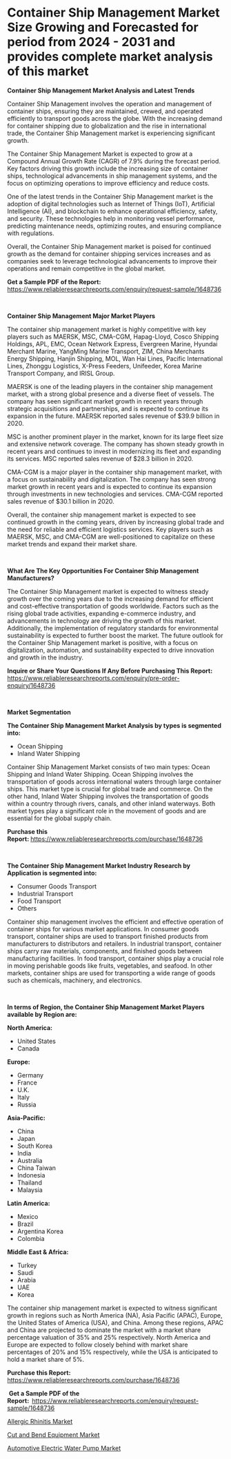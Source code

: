 <p><h1>Container Ship Management Market Size Growing and Forecasted for period from 2024 - 2031 and provides complete market analysis of this market</h1></p><p><strong>Container Ship Management Market Analysis and Latest Trends</strong></p>
<p><p>Container Ship Management involves the operation and management of container ships, ensuring they are maintained, crewed, and operated efficiently to transport goods across the globe. With the increasing demand for container shipping due to globalization and the rise in international trade, the Container Ship Management market is experiencing significant growth.</p><p>The Container Ship Management Market is expected to grow at a Compound Annual Growth Rate (CAGR) of 7.9% during the forecast period. Key factors driving this growth include the increasing size of container ships, technological advancements in ship management systems, and the focus on optimizing operations to improve efficiency and reduce costs.</p><p>One of the latest trends in the Container Ship Management market is the adoption of digital technologies such as Internet of Things (IoT), Artificial Intelligence (AI), and blockchain to enhance operational efficiency, safety, and security. These technologies help in monitoring vessel performance, predicting maintenance needs, optimizing routes, and ensuring compliance with regulations.</p><p>Overall, the Container Ship Management market is poised for continued growth as the demand for container shipping services increases and as companies seek to leverage technological advancements to improve their operations and remain competitive in the global market.</p></p>
<p><strong>Get a Sample PDF of the Report:&nbsp;</strong> <a href="https://www.reliableresearchreports.com/enquiry/request-sample/1648736">https://www.reliableresearchreports.com/enquiry/request-sample/1648736</a></p>
<p>&nbsp;</p>
<p><strong>Container Ship Management Major Market Players</strong></p>
<p><p>The container ship management market is highly competitive with key players such as MAERSK, MSC, CMA-CGM, Hapag-Lloyd, Cosco Shipping Holdings, APL, EMC, Ocean Network Express, Evergreen Marine, Hyundai Merchant Marine, YangMing Marine Transport, ZIM, China Merchants Energy Shipping, Hanjin Shipping, MOL, Wan Hai Lines, Pacific International Lines, Zhonggu Logistics, X-Press Feeders, Unifeeder, Korea Marine Transport Company, and IRISL Group.</p><p>MAERSK is one of the leading players in the container ship management market, with a strong global presence and a diverse fleet of vessels. The company has seen significant market growth in recent years through strategic acquisitions and partnerships, and is expected to continue its expansion in the future. MAERSK reported sales revenue of $39.9 billion in 2020.</p><p>MSC is another prominent player in the market, known for its large fleet size and extensive network coverage. The company has shown steady growth in recent years and continues to invest in modernizing its fleet and expanding its services. MSC reported sales revenue of $28.3 billion in 2020.</p><p>CMA-CGM is a major player in the container ship management market, with a focus on sustainability and digitalization. The company has seen strong market growth in recent years and is expected to continue its expansion through investments in new technologies and services. CMA-CGM reported sales revenue of $30.1 billion in 2020.</p><p>Overall, the container ship management market is expected to see continued growth in the coming years, driven by increasing global trade and the need for reliable and efficient logistics services. Key players such as MAERSK, MSC, and CMA-CGM are well-positioned to capitalize on these market trends and expand their market share.</p></p>
<p>&nbsp;</p>
<p><strong>What Are The Key Opportunities For Container Ship Management Manufacturers?</strong></p>
<p><p>The Container Ship Management market is expected to witness steady growth over the coming years due to the increasing demand for efficient and cost-effective transportation of goods worldwide. Factors such as the rising global trade activities, expanding e-commerce industry, and advancements in technology are driving the growth of this market. Additionally, the implementation of regulatory standards for environmental sustainability is expected to further boost the market. The future outlook for the Container Ship Management market is positive, with a focus on digitalization, automation, and sustainability expected to drive innovation and growth in the industry.</p></p>
<p><strong>Inquire or Share Your Questions If Any Before Purchasing This Report:</strong> <a href="https://www.reliableresearchreports.com/enquiry/pre-order-enquiry/1648736">https://www.reliableresearchreports.com/enquiry/pre-order-enquiry/1648736</a></p>
<p>&nbsp;</p>
<p><strong>Market Segmentation</strong></p>
<p><strong>The Container Ship Management Market Analysis by types is segmented into:</strong></p>
<p><ul><li>Ocean Shipping</li><li>Inland Water Shipping</li></ul></p>
<p><p>Container Ship Management Market consists of two main types: Ocean Shipping and Inland Water Shipping. Ocean Shipping involves the transportation of goods across international waters through large container ships. This market type is crucial for global trade and commerce. On the other hand, Inland Water Shipping involves the transportation of goods within a country through rivers, canals, and other inland waterways. Both market types play a significant role in the movement of goods and are essential for the global supply chain.</p></p>
<p><strong>Purchase this Report:&nbsp;</strong><a href="https://www.reliableresearchreports.com/purchase/1648736">https://www.reliableresearchreports.com/purchase/1648736</a></p>
<p>&nbsp;</p>
<p><strong>The Container Ship Management Market Industry Research by Application is segmented into:</strong></p>
<p><ul><li>Consumer Goods Transport</li><li>Industrial Transport</li><li>Food Transport</li><li>Others</li></ul></p>
<p><p>Container ship management involves the efficient and effective operation of container ships for various market applications. In consumer goods transport, container ships are used to transport finished products from manufacturers to distributors and retailers. In industrial transport, container ships carry raw materials, components, and finished goods between manufacturing facilities. In food transport, container ships play a crucial role in moving perishable goods like fruits, vegetables, and seafood. In other markets, container ships are used for transporting a wide range of goods such as chemicals, machinery, and electronics.</p></p>
<p>&nbsp;</p>
<p><strong>In terms of Region, the Container Ship Management Market Players available by Region are:</strong></p>
<p>
    <p> <strong> North America: </strong>
        <ul>
            <li>United States</li>
            <li>Canada</li>
        </ul>
        </p> 
    <p> <strong> Europe: </strong>
        <ul>
            <li>Germany</li>
            <li>France</li>
            <li>U.K.</li>
            <li>Italy</li>
            <li>Russia</li>
        </ul>
        </p> 
    <p> <strong> Asia-Pacific: </strong>
        <ul>
            <li>China</li>
            <li>Japan</li>
            <li>South Korea</li>
            <li>India</li>
            <li>Australia</li>
            <li>China Taiwan</li>
            <li>Indonesia</li>
            <li>Thailand</li>
            <li>Malaysia</li>
        </ul>
        </p> 
    <p> <strong> Latin America: </strong>
        <ul>
            <li>Mexico</li>
            <li>Brazil</li>
            <li>Argentina Korea</li>
            <li>Colombia</li>
        </ul>
        </p> 
    <p> <strong> Middle East & Africa: </strong>
        <ul>
            <li>Turkey</li>
            <li>Saudi</li>
            <li>Arabia</li>
            <li>UAE</li>
            <li>Korea</li>
        </ul>
    </p>
    </p>
<p><p>The container ship management market is expected to witness significant growth in regions such as North America (NA), Asia Pacific (APAC), Europe, the United States of America (USA), and China. Among these regions, APAC and China are projected to dominate the market with a market share percentage valuation of 35% and 25% respectively. North America and Europe are expected to follow closely behind with market share percentages of 20% and 15% respectively, while the USA is anticipated to hold a market share of 5%.</p></p>
<p><strong>Purchase this Report: </strong><a href="https://www.reliableresearchreports.com/purchase/1648736">https://www.reliableresearchreports.com/purchase/1648736</a></p>
<p>&nbsp;<strong>Get a Sample PDF of the Report:&nbsp;&nbsp;</strong><a href="https://www.reliableresearchreports.com/enquiry/request-sample/1648736">https://www.reliableresearchreports.com/enquiry/request-sample/1648736</a></p>
<p><strong></strong></p>
<p><p><a href="https://view.publitas.com/reportprime-1/allergic-rhinitis-market-size-2023-2030-global-industrial-analysis-key-geographical-regions-market-share-top-key-players-product-types-and-forecast-research-report/">Allergic Rhinitis Market</a></p><p><a href="https://view.publitas.com/reportprime-1/cut-and-bend-equipment-market-size-growth-and-forecast-from-2023-2030/">Cut and Bend Equipment Market</a></p><p><a href="https://view.publitas.com/reportprime-1/automotive-electric-water-pump-market-research-report-provides-critical-insights-that-can-help-shape-business-development-and-investment-strategies/">Automotive Electric Water Pump Market</a></p></p>